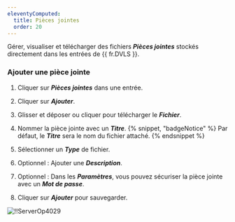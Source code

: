 ```yaml
---
eleventyComputed:
  title: Pièces jointes
  order: 20
---
```

Gérer, visualiser et télécharger des fichiers ***Pièces jointes*** stockés directement dans les entrées de {{ fr.DVLS }}.

### Ajouter une pièce jointe

1. Cliquer sur ***Pièces jointes*** dans une entrée.
1. Cliquer sur ***Ajouter***.
1. Glisser et déposer ou cliquer pour télécharger le ***Fichier***.
1. Nommer la pièce jointe avec un ***Titre***.
{% snippet, "badgeNotice" %}
Par défaut, le ***Titre*** sera le nom du fichier attaché.
{% endsnippet %}

5. Sélectionner un ***Type*** de fichier.
1. Optionnel : Ajouter une ***Description***.
1. Optionnel : Dans les ***Paramètres***, vous pouvez sécuriser la pièce jointe avec un ***Mot de passe***.
1. Cliquer sur ***Ajouter*** pour sauvegarder.

![!!ServerOp4029](https://cdnweb.devolutions.net/docs/docs_en_server_ServerOp4029.png)
